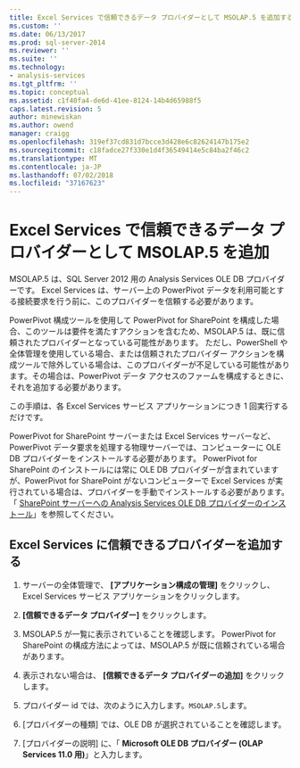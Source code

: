 ```yaml
---
title: Excel Services で信頼できるデータ プロバイダーとして MSOLAP.5 を追加する |Microsoft Docs
ms.custom: ''
ms.date: 06/13/2017
ms.prod: sql-server-2014
ms.reviewer: ''
ms.suite: ''
ms.technology:
- analysis-services
ms.tgt_pltfrm: ''
ms.topic: conceptual
ms.assetid: c1f40fa4-de6d-41ee-8124-14b4d65988f5
caps.latest.revision: 5
author: minewiskan
ms.author: owend
manager: craigg
ms.openlocfilehash: 319ef37cd831d7bcce3d428e6c82624147b175e2
ms.sourcegitcommit: c18fadce27f330e1d4f36549414e5c84ba2f46c2
ms.translationtype: MT
ms.contentlocale: ja-JP
ms.lasthandoff: 07/02/2018
ms.locfileid: "37167623"
---
```

# <a name="add-msolap5-as-a-trusted-data-provider-in-excel-services"></a>Excel Services で信頼できるデータ プロバイダーとして MSOLAP.5 を追加
  MSOLAP.5 は、SQL Server 2012 用の Analysis Services OLE DB プロバイダーです。 Excel Services は、サーバー上の PowerPivot データを利用可能とする接続要求を行う前に、このプロバイダーを信頼する必要があります。  
  
 PowerPivot 構成ツールを使用して PowerPivot for SharePoint を構成した場合、このツールは要件を満たすアクションを含むため、MSOLAP.5 は、既に信頼されたプロバイダーとなっている可能性があります。 ただし、PowerShell や全体管理を使用している場合、または信頼されたプロバイダー アクションを構成ツールで除外している場合は、このプロバイダーが不足している可能性があります。その場合は、PowerPivot データ アクセスのファームを構成するときに、それを追加する必要があります。  
  
 この手順は、各 Excel Services サービス アプリケーションにつき 1 回実行するだけです。  
  
 PowerPivot for SharePoint サーバーまたは Excel Services サーバーなど、PowerPivot データ要求を処理する物理サーバーでは、コンピューターに OLE DB プロバイダーをインストールする必要があります。 PowerPivot for SharePoint のインストールには常に OLE DB プロバイダーが含まれていますが、PowerPivot for SharePoint がないコンピューターで Excel Services が実行されている場合は、プロバイダーを手動でインストールする必要があります。 「 [SharePoint サーバーへの Analysis Services OLE DB プロバイダーのインストール](../../sql-server/install/install-the-analysis-services-ole-db-provider-on-sharepoint-servers.md)」を参照してください。  
  
## <a name="add-a-trusted-provider-to-excel-services"></a>Excel Services に信頼できるプロバイダーを追加する  
  
1.  サーバーの全体管理で、 **[アプリケーション構成の管理]** をクリックし、Excel Services サービス アプリケーションをクリックします。  
  
2.  **[信頼できるデータ プロバイダー]** をクリックします。  
  
3.  MSOLAP.5 が一覧に表示されていることを確認します。 PowerPivot for SharePoint の構成方法によっては、MSOLAP.5 が既に信頼されている場合があります。  
  
4.  表示されない場合は、 **[信頼できるデータ プロバイダーの追加]** をクリックします。  
  
5.  プロバイダー id では、次のように入力します。`MSOLAP.5`します。  
  
6.  [プロバイダーの種類] では、OLE DB が選択されていることを確認します。  
  
7.  [プロバイダーの説明] に、「 **Microsoft OLE DB プロバイダー (OLAP Services 11.0 用)**」と入力します。  
  
  
